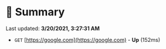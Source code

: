 # 📖 Summary
Last updated: **3/20/2021, 3:27:31 AM**

- `GET` [https://google.com](https://google.com) - **Up** (152ms)
